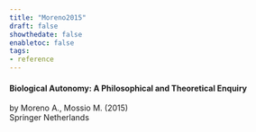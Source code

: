 ```yaml
---
title: "Moreno2015"
draft: false
showthedate: false
enabletoc: false
tags:
- reference
---
```


#### **Biological Autonomy: A Philosophical and Theoretical Enquiry**     
by Moreno A., Mossio M. (2015)         
Springer Netherlands      


